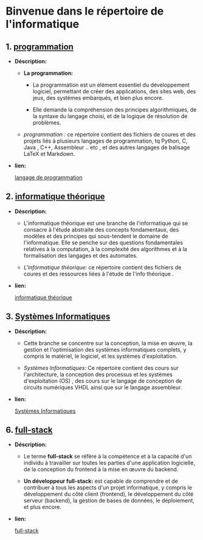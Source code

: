 # Binvenue dans le répertoire de l'informatique 



## 1. [programmation ](01_langage_programmation/)

- **Déscription:**

    - **La programmation:** 
        
        - La programmation est un élément essentiel du développement logiciel, permettant de créer des applications, des sites web, des jeux, des systèmes embarqués, et bien plus encore. 
        
        - Elle demande la compréhension des principes algorithmiques, de la syntaxe du langage choisi, et de la logique de résolution de problèmes. 

    - *programmation :* ce répertoire  contient des fichiers de coures  et des projets liés à plusieurs langages de programmation, tq  Python, C, Java , C++, Assembleur .. etc , et des autres  langages de balisage  LaTeX et Markdown. 

- **lien:**
    
    <a href="https://github.com/mohameml/info/tree/main/01_langage_programmation" target="_blank" rel="noreferrer">langage de programmation  </a>


## 2. [informatique théorique](02_info_théorique/)

- **Déscription:**
    
    - L'informatique théorique est une branche de l'informatique qui se consacre à l'étude abstraite des concepts fondamentaux, des modèles et des principes qui sous-tendent le domaine de l'informatique. Elle se penche sur des questions fondamentales relatives à la computation, à la complexité des algorithmes et à la formalisation des langages et des automates. 

    - *L'informatique théorique:* ce répertoire  contient des fichiers de coures  et des ressources liées à l'étude de l'info théorique .



- **lien:**
    
    <a href="https://github.com/mohameml/info/tree/main/02_info_th%C3%A9orique" target="_blank" rel="noreferrer">informatique théorique</a>


## 3. [Systèmes Informatiques](03_Systèmes_Informatiques/)

- **Déscription:**
    
    -  Cette branche se concentre sur la conception, la mise en œuvre, la gestion et l'optimisation des systèmes informatiques complets, y compris le matériel, le logiciel, et les systèmes d'exploitation.

    - *Systèmes Informatiques:* Ce répertoire contient des cours sur l'architecture, la conception des processus et les systèmes d'exploitation (OS) ,  des cours sur le langage de conception de circuits numériques VHDL ainsi que sur le langage assembleur.


- **lien:**
    
    <a href="03_Systèmes_Informatiques/" target="_blank" rel="noreferrer">Systèmes Informatiques</a>



## 6. [full-stack](06_full-stack/)

- **Déscription:**
    
    - Le terme **full-stack** se réfère à la compétence et à la capacité d'un individu à travailler sur toutes les parties d'une application logicielle, de la conception du frontend à la mise en œuvre du backend. 
    
    
    - **Un développeur full-stack:** est capable de comprendre et de contribuer à tous les aspects d'un projet informatique, y compris le développement du côté client (frontend), le développement du côté serveur (backend), la gestion de bases de données, le déploiement, et plus encore.

- **lien:**
    
    <a href="(06_full-stack/" target="_blank" rel="noreferrer">full-stack</a>

